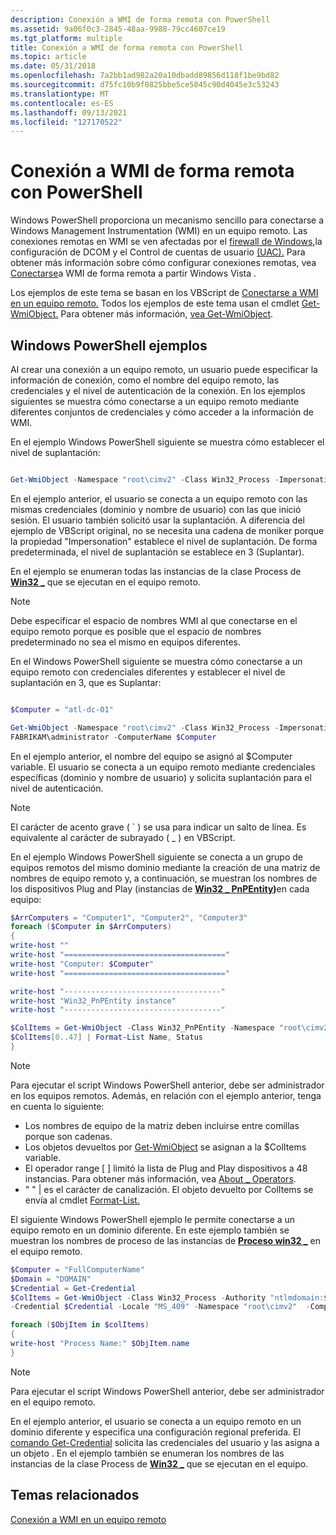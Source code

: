 ```yaml
---
description: Conexión a WMI de forma remota con PowerShell
ms.assetid: 9a06f0c3-2845-48aa-9988-79cc4607ce19
ms.tgt_platform: multiple
title: Conexión a WMI de forma remota con PowerShell
ms.topic: article
ms.date: 05/31/2018
ms.openlocfilehash: 7a2bb1ad982a20a10dbadd89856d118f1be9bd82
ms.sourcegitcommit: d75fc10b9f0825bbe5ce5045c90d4045e3c53243
ms.translationtype: MT
ms.contentlocale: es-ES
ms.lasthandoff: 09/13/2021
ms.locfileid: "127170522"
---
```

# <a name="connecting-to-wmi-remotely-with-powershell"></a>Conexión a WMI de forma remota con PowerShell

Windows PowerShell proporciona un mecanismo sencillo para conectarse a Windows Management Instrumentation (WMI) en un equipo remoto. Las conexiones remotas en WMI se ven afectadas por el [firewall de Windows,](/previous-versions/windows/it-pro/windows-server-2008-R2-and-2008/cc754274(v=ws.11))la configuración de DCOM y el Control de cuentas de usuario [(UAC).](/previous-versions/aa905108(v=msdn.10)) Para obtener más información sobre cómo configurar conexiones remotas, vea [Conectarse](connecting-to-wmi-remotely-starting-with-vista.md)a WMI de forma remota a partir Windows Vista .

Los ejemplos de este tema se basan en los VBScript de [Conectarse a WMI en un equipo remoto.](connecting-to-wmi-on-a-remote-computer.md) Todos los ejemplos de este tema usan el cmdlet [Get-WmiObject.](/previous-versions//dd315295(v=technet.10)) Para obtener más información, [vea Get-WmiObject](/previous-versions//dd315295(v=technet.10)).

## <a name="windows-powershell-examples"></a>Windows PowerShell ejemplos

Al crear una conexión a un equipo remoto, un usuario puede especificar la información de conexión, como el nombre del equipo remoto, las credenciales y el nivel de autenticación de la conexión. En los ejemplos siguientes se muestra cómo conectarse a un equipo remoto mediante diferentes conjuntos de credenciales y cómo acceder a la información de WMI.

En el ejemplo Windows PowerShell siguiente se muestra cómo establecer el nivel de suplantación:


```PowerShell

Get-WmiObject -Namespace "root\cimv2" -Class Win32_Process -Impersonation 3 -ComputerName Computer_B
```



En el ejemplo anterior, el usuario se conecta a un equipo remoto con las mismas credenciales (dominio y nombre de usuario) con las que inició sesión. El usuario también solicitó usar la suplantación. A diferencia del ejemplo de VBScript original, no se necesita una cadena de moniker porque la propiedad "Impersonation" establece el nivel de suplantación. De forma predeterminada, el nivel de suplantación se establece en 3 (Suplantar).

En el ejemplo se enumeran todas las instancias de la clase Process de [**Win32 \_**](/windows/desktop/CIMWin32Prov/win32-process) que se ejecutan en el equipo remoto.

> [!Note]  
> Debe especificar el espacio de nombres WMI al que conectarse en el equipo remoto porque es posible que el espacio de nombres predeterminado no sea el mismo en equipos diferentes.

 

En el Windows PowerShell siguiente se muestra cómo conectarse a un equipo remoto con credenciales diferentes y establecer el nivel de suplantación en 3, que es Suplantar:


```PowerShell

$Computer = "atl-dc-01"

Get-WmiObject -Namespace "root\cimv2" -Class Win32_Process -Impersonation 3 -Credential `
FABRIKAM\administrator -ComputerName $Computer
```



En el ejemplo anterior, el nombre del equipo se asignó al $Computer variable. El usuario se conecta a un equipo remoto mediante credenciales específicas (dominio y nombre de usuario) y solicita suplantación para el nivel de autenticación.

> [!Note]  
> El carácter de acento grave ( \` ) se usa para indicar un salto de línea. Es equivalente al carácter de subrayado ( \_ ) en VBScript.

 

En el ejemplo Windows PowerShell siguiente se conecta a un grupo de equipos remotos del mismo dominio mediante la creación de una matriz de nombres de equipo remoto y, a continuación, se muestran los nombres de los dispositivos Plug and Play (instancias de [**Win32 \_ PnPEntity)**](/windows/desktop/CIMWin32Prov/win32-pnpentity)en cada equipo:


```PowerShell
$ArrComputers = "Computer1", "Computer2", "Computer3"
foreach ($Computer in $ArrComputers) 
{
write-host ""
write-host "===================================="
write-host "Computer: $Computer"
write-host "===================================="

write-host "-----------------------------------"
write-host "Win32_PnPEntity instance"
write-host "-----------------------------------"

$ColItems = Get-WmiObject -Class Win32_PnPEntity -Namespace "root\cimv2" -Computer $Computer
$ColItems[0..47] | Format-List Name, Status
}
```



> [!Note]  
> Para ejecutar el script Windows PowerShell anterior, debe ser administrador en los equipos remotos. Además, en relación con el ejemplo anterior, tenga en cuenta lo siguiente:

 

-   Los nombres de equipo de la matriz deben incluirse entre comillas porque son cadenas.
-   Los objetos devueltos por [Get-WmiObject](/previous-versions//dd315295(v=technet.10)) se asignan a la $ColItems variable.
-   El operador range \[ \] limitó la lista de Plug and Play dispositivos a 48 instancias. Para obtener más información, vea [About \_ Operators](/previous-versions//dd347588(v=technet.10)).
-   " " \| es el carácter de canalización. El objeto devuelto por ColItems se envía al cmdlet [Format-List.]( /previous-versions//dd347700(v=technet.10))

El siguiente Windows PowerShell ejemplo le permite conectarse a un equipo remoto en un dominio diferente. En este ejemplo también se muestran los nombres de proceso de las instancias de [**Proceso win32 \_**](/windows/desktop/CIMWin32Prov/win32-process) en el equipo remoto.


```PowerShell
$Computer = "FullComputerName" 
$Domain = "DOMAIN"
$Credential = Get-Credential
$ColItems = Get-WmiObject -Class Win32_Process -Authority "ntlmdomain:$Domain" `
-Credential $Credential -Locale "MS_409" -Namespace "root\cimv2"  -ComputerName $Computer

foreach ($ObjItem in $colItems) 
{
write-host "Process Name:" $ObjItem.name
}
```



> [!Note]  
> Para ejecutar el script Windows PowerShell anterior, debe ser administrador en el equipo remoto.

 

En el ejemplo anterior, el usuario se conecta a un equipo remoto en un dominio diferente y especifica una configuración regional preferida. El [comando Get-Credential](/previous-versions//dd315327(v=technet.10)) solicita las credenciales del usuario y las asigna a un objeto . En el ejemplo también se enumeran los nombres de las instancias de la clase Process de [**Win32 \_**](/windows/desktop/CIMWin32Prov/win32-process) que se ejecutan en el equipo.

## <a name="related-topics"></a>Temas relacionados

<dl> <dt>

[Conexión a WMI en un equipo remoto](connecting-to-wmi-on-a-remote-computer.md)
</dt> </dl>

 

 
